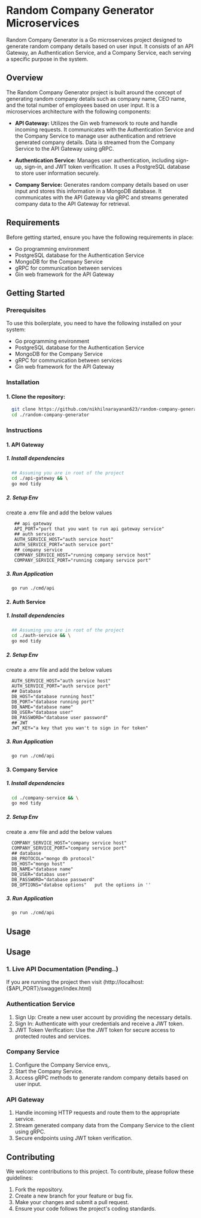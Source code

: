 # Random Company Generator Microservices

Random Company Generator is a Go microservices project designed to generate random company details based on user input. It consists of an API Gateway, an Authentication Service, and a Company Service, each serving a specific purpose in the system.

## Overview

The Random Company Generator project is built around the concept of generating random company details such as company name, CEO name, and the total number of employees based on user input. It is a microservices architecture with the following components:

- **API Gateway:** Utilizes the Gin web framework to route and handle incoming requests. It communicates with the Authentication Service and the Company Service to manage user authentication and retrieve generated company details. Data is streamed from the Company Service to the API Gateway using gRPC.

- **Authentication Service:** Manages user authentication, including sign-up, sign-in, and JWT token verification. It uses a PostgreSQL database to store user information securely.

- **Company Service:** Generates random company details based on user input and stores this information in a MongoDB database. It communicates with the API Gateway via gRPC and streams generated company data to the API Gateway for retrieval.

## Requirements

Before getting started, ensure you have the following requirements in place:

- Go programming environment
- PostgreSQL database for the Authentication Service
- MongoDB for the Company Service
- gRPC for communication between services
- Gin web framework for the API Gateway

## Getting Started

### Prerequisites

To use this boilerplate, you need to have the following installed on your system:

- Go programming environment
- PostgreSQL database for the Authentication Service
- MongoDB for the Company Service
- gRPC for communication between services
- Gin web framework for the API Gateway

### Installation

  #### 1. Clone the repository:

  ```bash
    git clone https://github.com/nikhilnarayanan623/random-company-generator.git && \
    cd ./random-company-generator
  ```

### Instructions

  #### 1. API Gateway
  ##### 1. Install dependencies
  ```bash
    ## Assuming you are in root of the project
    cd ./api-gateway && \
    go mod tidy
  ```
  ##### 2. Setup Env
  create a .env file and add the below values
  ```.env
     ## api gateway
     API_PORT="port that you want to run api gateway service"
     ## auth service
     AUTH_SERVICE_HOST="auth service host"
     AUTH_SERVICE_PORT="auth service port"
     ## company service
     COMPANY_SERVICE_HOST="running company service host"
     COMPANY_SERVICE_PORT="running company service port"
  ```
  ##### 3. Run Application
  ```bash
    go run ./cmd/api
  ```
  #### 2. Auth Service
  ##### 1. Install dependencies
  ```bash
    ## Assuming you are in root of the project
    cd ./auth-service && \
    go mod tidy
  ```
  ##### 2. Setup Env
  create a .env file and add the below values
  ```.env
    AUTH_SERVICE_HOST="auth service host"
    AUTH_SERVICE_PORT="auth service port"
    ## Database
    DB_HOST="database running host"
    DB_PORT="database running port"
    DB_NAME="database name"
    DB_USER="database user"
    DB_PASSWORD="database user password"
    ## JWT
    JWT_KEY="a key that you wan't to sign in for token"
  ```
  ##### 3. Run Application
  ```bash
    go run ./cmd/api
  ```
  #### 3. Company Service
  ##### 1. Install dependencies
  ```bash
    cd ./company-service && \
    go mod tidy
  ```
  ##### 2. Setup Env
  create a .env file and add the below values
  ```.env
    COMPANY_SERVICE_HOST="company service host"
    COMPANY_SERVICE_PORT="company service port"
    ## database
    DB_PROTOCOL="mongo db protocol"
    DB_HOST="mongo host"
    DB_NAME="database name"
    DB_USER="databas user"
    DB_PASSWORD="database password"
    DB_OPTIONS="databse options"   put the options in ''
  ```
  ##### 3. Run Application
  ```bash
    go run ./cmd/api
  ```

## Usage

## Usage
### 1. Live API Documentation (Pending..)
If you are running the project then visit (http://localhost:{$API_PORT}/swagger/index.html)

### Authentication Service

1. Sign Up: Create a new user account by providing the necessary details.
2. Sign In: Authenticate with your credentials and receive a JWT token.
3. JWT Token Verification: Use the JWT token for secure access to protected routes and services.

### Company Service

1. Configure the Company Service envs,.
2. Start the Company Service.
3. Access gRPC methods to generate random company details based on user input.

### API Gateway

1. Handle incoming HTTP requests and route them to the appropriate service.
2. Stream generated company data from the Company Service to the client using gRPC.
3. Secure endpoints using JWT token verification.

## Contributing

We welcome contributions to this project. To contribute, please follow these guidelines:

1. Fork the repository.
2. Create a new branch for your feature or bug fix.
3. Make your changes and submit a pull request.
4. Ensure your code follows the project's coding standards.

